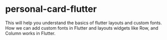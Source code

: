 # personal-card-flutter
This will help you understand the basics of flutter layouts and custom fonts.
How we can add custom fonts in Flutter and layouts widgets like Row, and Column works in Flutter.
